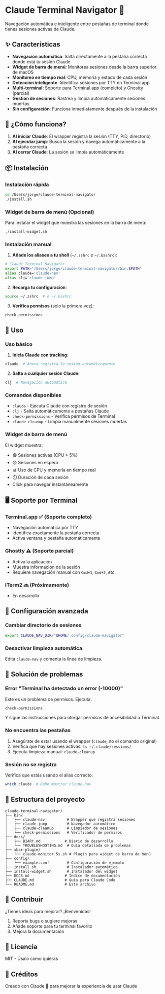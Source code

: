 # Claude Terminal Navigator 🚀

Navegación automática e inteligente entre pestañas de terminal donde tienes sesiones activas de Claude.

## ✨ Características

- **Navegación automática**: Salta directamente a la pestaña correcta donde está tu sesión Claude
- **Widget de barra de menú**: Monitorea sesiones desde la barra superior de macOS
- **Monitoreo en tiempo real**: CPU, memoria y estado de cada sesión
- **Detección inteligente**: Identifica sesiones por TTY en Terminal.app
- **Multi-terminal**: Soporte para Terminal.app (completo) y Ghostty (parcial)
- **Gestión de sesiones**: Rastrea y limpia automáticamente sesiones muertas
- **Sin configuración**: Funciona inmediatamente después de la instalación

## 🎯 ¿Cómo funciona?

1. **Al iniciar Claude**: El wrapper registra la sesión (TTY, PID, directorio)
2. **Al ejecutar jump**: Busca la sesión y navega automáticamente a la pestaña correcta
3. **Al cerrar Claude**: La sesión se limpia automáticamente

## 📦 Instalación

### Instalación rápida

```bash
cd /Users/jorge/claude-terminal-navigator
./install.sh
```

### Widget de barra de menú (Opcional)

Para instalar el widget que muestra las sesiones en la barra de menú:

```bash
./install-widget.sh
```

### Instalación manual

1. **Añade los aliases a tu shell** (`~/.zshrc` o `~/.bashrc`):

```bash
# Claude Terminal Navigator
export PATH="/Users/jorge/claude-terminal-navigator/bin:$PATH"
alias claude='claude-nav'
alias clj='claude-jump'
```

2. **Recarga tu configuración**:

```bash
source ~/.zshrc  # o ~/.bashrc
```

3. **Verifica permisos** (solo la primera vez):

```bash
check-permissions
```

## 🚀 Uso

### Uso básico

1. **Inicia Claude con tracking**:
```bash
claude  # Ahora registra la sesión automáticamente
```

2. **Salta a cualquier sesión Claude**:
```bash
clj  # Navegación automática
```

### Comandos disponibles

- `claude` - Ejecuta Claude con registro de sesión
- `clj` - Salta automáticamente a pestañas Claude
- `check-permissions` - Verifica permisos de Terminal
- `claude-cleanup` - Limpia manualmente sesiones muertas

### Widget de barra de menú

El widget muestra:
- 🟢 Sesiones activas (CPU > 5%)
- 🟡 Sesiones en espera
- 📊 Uso de CPU y memoria en tiempo real
- ⏱️ Duración de cada sesión
- Click para navegar instantáneamente

## 🖥️ Soporte por Terminal

### Terminal.app ✅ (Soporte completo)
- Navegación automática por TTY
- Identifica exactamente la pestaña correcta
- Activa ventana y pestaña automáticamente

### Ghostty ⚠️ (Soporte parcial)
- Activa la aplicación
- Muestra información de la sesión
- Requiere navegación manual con `Cmd+1`, `Cmd+2`, etc.

### iTerm2 🔜 (Próximamente)
- En desarrollo

## 🔧 Configuración avanzada

### Cambiar directorio de sesiones

```bash
export CLAUDE_NAV_DIR="$HOME/.config/claude-navigator"
```

### Desactivar limpieza automática

Edita `claude-nav` y comenta la línea de limpieza.

## 🐛 Solución de problemas

### Error "Terminal ha detectado un error (-10000)"

Este es un problema de permisos. Ejecuta:

```bash
check-permissions
```

Y sigue las instrucciones para otorgar permisos de accesibilidad a Terminal.

### No encuentra las pestañas

1. Asegúrate de estar usando el wrapper (`claude`, no el comando original)
2. Verifica que hay sesiones activas: `ls ~/.claude/sessions/`
3. Ejecuta limpieza manual: `claude-cleanup`

### Sesión no se registra

Verifica que estás usando el alias correcto:
```bash
which claude  # Debe mostrar claude-nav
```

## 📂 Estructura del proyecto

```
claude-terminal-navigator/
├── bin/
│   ├── claude-nav          # Wrapper que registra sesiones
│   ├── claude-jump         # Navegador automático
│   ├── claude-cleanup      # Limpiador de sesiones
│   └── check-permissions   # Verificador de permisos
├── docs/
│   ├── DIARY.md           # Diario de desarrollo
│   └── TROUBLESHOOTING.md  # Guía detallada de problemas
├── xbar-plugin/
│   └── claude-monitor.5s.sh # Plugin para widget de barra de menú
├── config/
│   └── example.conf        # Configuración de ejemplo
├── install.sh              # Instalador automático
├── install-widget.sh       # Instalador del widget
├── DOCS.md                # Índice de documentación
├── CLAUDE.md              # Guía para Claude Code
└── README.md              # Este archivo
```

## 🤝 Contribuir

¿Tienes ideas para mejorar? ¡Bienvenidas!

1. Reporta bugs o sugiere mejoras
2. Añade soporte para tu terminal favorito
3. Mejora la documentación

## 📜 Licencia

MIT - Úsalo como quieras

## 🙏 Créditos

Creado con Claude 🤖 para mejorar la experiencia de usar Claude